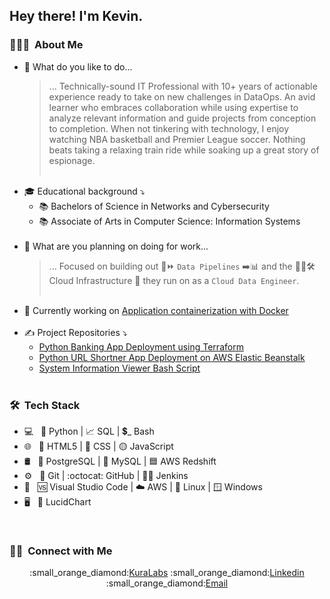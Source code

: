 <h2> Hey there! I'm Kevin.</h2>

<h3> 👨🏻‍💻 &nbsp;About Me </h3>

- 🤔 What do you like to do...
    > ... Technically-sound IT Professional with 10+ years of actionable experience ready to take on new challenges in DataOps. An avid learner who embraces collaboration while using expertise to analyze relevant information and guide projects from conception to completion. When not tinkering with technology, I enjoy watching NBA basketball and Premier League soccer. Nothing beats taking a relaxing train ride while soaking up a great story of espionage.<br><br>
- 🎓 Educational background :arrow_heading_down:
    * :books: Bachelors of Science in Networks and Cybersecurity
    * :books: Associate of Arts in Computer Science: Information Systems<br><br>
- 💼 What are you planning on doing for work...
    > ... Focused on building out :1234::fast_forward: `Data Pipelines` :arrow_right::bar_chart: and the :construction_worker_man::hammer_and_wrench: Cloud Infrastructure :construction: they run on as a `Cloud Data Engineer`.<br><br>
- 🌱 Currently working on [Application containerization with Docker](https://docs.docker.com/)<br><br>
- ✍️ Project Repositories :arrow_heading_down:
    * [Python Banking App Deployment using Terraform](https://github.com/kaedmond24/python_banking_app_deployment_5)
    * [Python URL Shortner App Deployment on AWS Elastic Beanstalk](https://github.com/kaedmond24/python_url_shortener_app_deployment_3)
    * [System Information Viewer Bash Script](https://github.com/kaedmond24/Build-Script-3)<br><br>

<h3> 🛠 &nbsp;Tech Stack</h3>

- 💻 &nbsp;
:snake: Python | 
:chart_with_upwards_trend: SQL | 
:heavy_dollar_sign:_ Bash
- 🌐 &nbsp;
:red_circle: HTML5 | 
:large_blue_circle: CSS | 
:yellow_circle: JavaScript
- 🛢 &nbsp;
:elephant: PostgreSQL | 
:dolphin: MySQL | 
:blue_square: AWS Redshift
- ⚙️ &nbsp;
:link: Git | 
:octocat: GitHub | 
:man_in_tuxedo: Jenkins
- 🔧 &nbsp;
:vs: Visual Studio Code | 
:cloud: AWS | 
:penguin: Linux | 
:window: Windows
- 🖥 &nbsp;
:triangular_ruler: LucidChart

<br/>

<h3> 🤝🏻 &nbsp;Connect with Me </h3>

<p align="center">
:small_orange_diamond:<a href="www.kuralabs.org">KuraLabs</a>
:small_orange_diamond:<a href="www.linkedin.com/in/kedmond24">Linkedin</a>
:small_orange_diamond:<a href="kaedmond24@gmail.com">Email</a>
</p>
